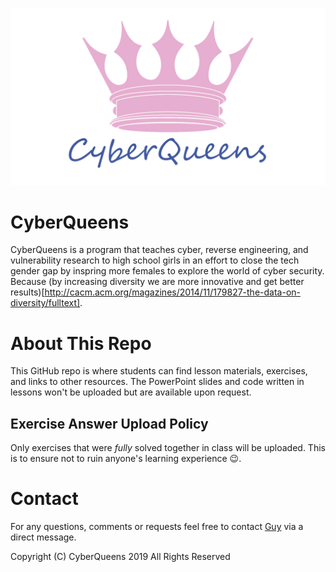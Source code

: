 
![Hacker girls logo](logo/cyberqueens_logo.png?raw=true "CyberQueens Logo")

# CyberQueens

CyberQueens is a program that teaches cyber, reverse engineering, and vulnerability research to high school girls in an effort to close the tech gender gap by inspring more females to explore the world of cyber security. Because (by increasing diversity we are more innovative and get better results)[http://cacm.acm.org/magazines/2014/11/179827-the-data-on-diversity/fulltext].

# About This Repo

This GitHub repo is where students can find lesson materials, exercises, and links to other resources. The PowerPoint slides and code written in lessons won't be uploaded but are available upon request.

## Exercise Answer Upload Policy

Only exercises that were *fully* solved together in class will be uploaded. This is to ensure not to ruin anyone's learning experience 😉.

# Contact

For any questions, comments or requests feel free to contact [Guy](https://twitter.com/@va_start) via a direct message.

Copyright (C) CyberQueens 2019 All Rights Reserved

<meta name="google-site-verification" content="CY2rHbX0lLArgRXt5RHAel_xD6nSnhMuukTpYdtUaiE" />
